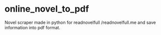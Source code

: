 # online_novel_to_pdf
Novel scraper made in python for readnovelfull /readnovelfull.me and save information into pdf format.
